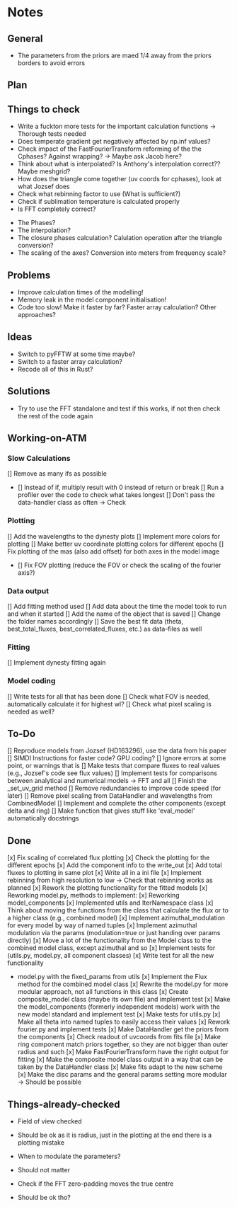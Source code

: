 # Notes
## General
- The parameters from the priors are maed 1/4 away from the priors borders to avoid errors

## Plan

## Things to check
* Write a fuckton more tests for the important calculation functions -> Thorough tests needed
* Does temperate gradient get negatively affected by np.inf values?
* Check impact of the FastFourierTransform reforming of the the Cphases? Against wrapping? -> Maybe ask Jacob here?
* Think about what is interpolated? Is Anthony's interpolation correct?? Maybe meshgrid?
* How does the triangle come together (uv coords for cphases), look at what Jozsef does
* Check what rebinning factor to use (What is sufficient?)
* Check if sublimation temperature is calculated properly
* Is FFT completely correct?
- The Phases?
- The interpolation?
- The closure phases calculation? Calulation operation after the triangle conversion?
- The scaling of the axes? Conversion into meters from frequency scale?

## Problems
* Improve calculation times of the modelling!
* Memory leak in the model component initialisation!
* Code too slow! Make it faster by far? Faster array calculation? Other approaches?

## Ideas
* Switch to pyFFTW at some time maybe?
* Switch to a faster array calculation?
* Recode all of this in Rust?

## Solutions
- Try to use the FFT standalone and test if this works, if not then check the rest of the code again

## Working-on-ATM
### Slow Calculations
[] Remove as many ifs as possible
- [] Instead of if, multiply result with 0 instead of return or break
[] Run a profiler over the code to check what takes longest
[] Don't pass the data-handler class as often -> Check

### Plotting
[] Add the wavelengths to the dynesty plots
[] Implement more colors for plotting
[] Make better uv coordinate plotting colors for different epochs
[] Fix plotting of the mas (also add offset) for both axes in the model image
- [] Fix FOV plotting (reduce the FOV or check the scaling of the fourier axis?)

### Data output
[] Add fitting method used
[] Add data about the time the model took to run and when it started
[] Add the name of the object that is saved
[] Change the folder names accordingly
[] Save the best fit data (theta, best_total_fluxes, best_correlated_fluxes, etc.) as data-files as well

### Fitting
[] Implement dynesty fitting again

### Model coding
[] Write tests for all that has been done
[] Check what FOV is needed, automatically calculate it for highest wl?
[] Check what pixel scaling is needed as well?

## To-Do
[] Reproduce models from Jozsef (HD163296), use the data from his paper
[] SIMDI Instructions for faster code? GPU coding?
[] Ignore errors at some point, or warnings that is
[] Make tests that compare fluxes to real values (e.g., Jozsef's code see flux values)
[] Implement tests for comparisons between analytical and numerical models -> FFT and all
[] Finish the _set_uv_grid method
[] Remove redundancies to improve code speed (for later)
[] Remove pixel scaling from DataHandler and wavelengths from CombinedModel
[] Implement and complete the other components (except delta and ring)
[] Make function that gives stuff like 'eval_model' automatically docstrings

## Done
[x] Fix scaling of correlated flux plotting
[x] Check the plotting for the different epochs
[x] Add the component info to the write_out
[x] Add total fluxes to plotting in same plot
[x] Write all in a ini file
[x] Implement rebinning from high resolution to low -> Check that rebinning works as planned
[x] Rework the plotting functionality for the fitted models
[x] Reworking model.py, methods to implement:
[x] Reworking model_components
[x] Implemented utils and IterNamespace class
[x] Think about moving the functions from the class that calculate the flux or to a higher class (e.g., combined model)
[x] Implement azimuthal_modulation for every model by way of named tuples
[x] Implement azimuthal modulation via the params (modulation=true or just handing over params directly)
[x] Move a lot of the functionality from the Model class to the combined model class, except azimuthal and so
[x] Implement tests for (utils.py, model.py, all component classes)
[x] Write test for all the new functionality
- model.py with the fixed_params from utils
[x] Implement the Flux method for the combined model class
[x] Rewrite the model.py for more modular approach, not all functions in this class
[x] Create composite_model class (maybe its own file) and implement test
[x] Make the model_components (formerly independent models) work with the new model standard and implement test
[x] Make tests for utils.py
[x] Make all theta into named tuples to easily access their values
[x] Rework fourier.py and implement tests
[x] Make DataHandler get the priors from the components
[x] Check readout of uvcoords from fits file
[x] Make ring component match priors together, so they are not bigger than outer radius and such
[x] Make FastFourierTransform have the right output for fitting
[x] Make the composite model class output in a way that can be taken by the DataHandler class
[x] Make fits adapt to the new scheme
[x] Make the disc params and the general params setting more modular -> Should be possible

## Things-already-checked
* Field of view checked
- Should be ok as it is radius, just in the plotting at the end there is a plotting mistake
* When to modulate the parameters?
- Should not matter
* Check if the FFT zero-padding moves the true centre
- Should be ok tho?
